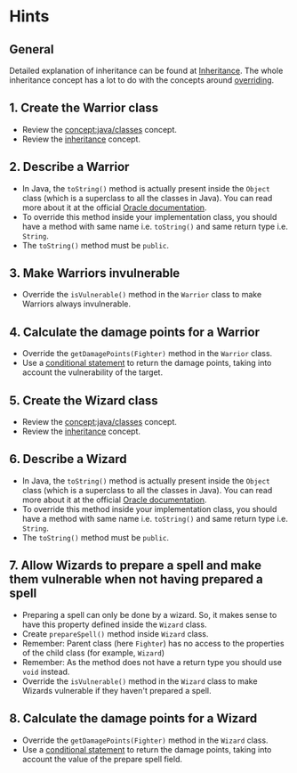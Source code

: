 # Hints

## General

Detailed explanation of inheritance can be found at [Inheritance][inheritance-concept].
The whole inheritance concept has a lot to do with the concepts around [overriding][java-overriding].

## 1. Create the Warrior class

- Review the [concept:java/classes](https://github.com/exercism/java/tree/main/concepts/classes) concept.
- Review the [inheritance][inheritance-concept] concept.

## 2. Describe a Warrior

- In Java, the `toString()` method is actually present inside the `Object` class (which is a superclass to all the classes in Java).
  You can read more about it at the official [Oracle documentation][object-class-java].
- To override this method inside your implementation class, you should have a method with same name i.e. `toString()` and same return type i.e. `String`.
- The `toString()` method must be `public`.

## 3. Make Warriors invulnerable

- Override the `isVulnerable()` method in the `Warrior` class to make Warriors always invulnerable.

## 4. Calculate the damage points for a Warrior

- Override the `getDamagePoints(Fighter)` method in the `Warrior` class.
- Use a [conditional statement][if-else] to return the damage points, taking into account the vulnerability of the target.

## 5. Create the Wizard class

- Review the [concept:java/classes](https://github.com/exercism/java/tree/main/concepts/classes) concept.
- Review the [inheritance][inheritance-concept] concept.

## 6. Describe a Wizard

- In Java, the `toString()` method is actually present inside the `Object` class (which is a superclass to all the classes in Java).
  You can read more about it at the official [Oracle documentation][object-class-java].
- To override this method inside your implementation class, you should have a method with same name i.e. `toString()` and same return type i.e. `String`.
- The `toString()` method must be `public`.

## 7. Allow Wizards to prepare a spell and make them vulnerable when not having prepared a spell

- Preparing a spell can only be done by a wizard. So, it makes sense to have this property defined inside the `Wizard` class.
- Create `prepareSpell()` method inside `Wizard` class.
- Remember: Parent class (here `Fighter`) has no access to the properties of the child class (for example, `Wizard`)
- Remember: As the method does not have a return type you should use `void` instead.
- Override the `isVulnerable()` method in the `Wizard` class to make Wizards vulnerable if they haven't prepared a spell.

## 8. Calculate the damage points for a Wizard

- Override the `getDamagePoints(Fighter)` method in the `Wizard` class.
- Use a [conditional statement][if-else] to return the damage points, taking into account the value of the prepare spell field.

[inheritance-concept]: https://www.geeksforgeeks.org/inheritance-in-java/
[object-class-java]: https://docs.oracle.com/javase/7/docs/api/java/lang/Object.html
[java-overriding]: https://docs.oracle.com/javase/tutorial/java/IandI/override.html
[if-else]: https://docs.oracle.com/javase/tutorial/java/nutsandbolts/if.html
